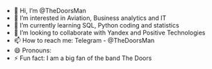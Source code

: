 - 👋 Hi, I’m @TheDoorsMan
- 👀 I’m interested in Aviation, Business analytics and IT
- 🌱 I’m currently learning SQL, Python coding and statistics 
- 💞️ I’m looking to collaborate with Yandex and Positive Technologies
- 📫 How to reach me: Telegram - @TheDoorsMan
- 😄 Pronouns: 
- ⚡ Fun fact: I am a big fan of the band The Doors

<!---
TheDoorsMan/TheDoorsMan is a ✨ special ✨ repository because its `README.md` (this file) appears on your GitHub profile.
You can click the Preview link to take a look at your changes.
--->
